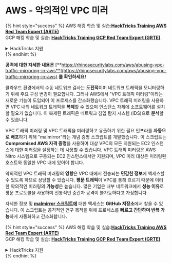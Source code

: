 # AWS - 악의적인 VPC 미러

{% hint style="success" %}
AWS 해킹 학습 및 실습:<img src="/.gitbook/assets/image.png" alt="" data-size="line">[**HackTricks Training AWS Red Team Expert (ARTE)**](https://training.hacktricks.xyz/courses/arte)<img src="/.gitbook/assets/image.png" alt="" data-size="line">\
GCP 해킹 학습 및 실습: <img src="/.gitbook/assets/image (2).png" alt="" data-size="line">[**HackTricks Training GCP Red Team Expert (GRTE)**<img src="/.gitbook/assets/image (2).png" alt="" data-size="line">](https://training.hacktricks.xyz/courses/grte)

<details>

<summary>HackTricks 지원</summary>

* [**구독 요금제**](https://github.com/sponsors/carlospolop)를 확인하세요!
* 💬 [**Discord 그룹**](https://discord.gg/hRep4RUj7f) 또는 [**텔레그램 그룹**](https://t.me/peass)에 **참여**하거나 **트위터** 🐦 [**@hacktricks\_live**](https://twitter.com/hacktricks\_live)**를 팔로우**하세요.
* **HackTricks** 및 **HackTricks Cloud** 깃허브 저장소에 PR을 제출하여 해킹 요령을 **공유**하세요.

</details>
{% endhint %}

**공격에 대한 자세한 내용은** [**https://rhinosecuritylabs.com/aws/abusing-vpc-traffic-mirroring-in-aws**](https://rhinosecuritylabs.com/aws/abusing-vpc-traffic-mirroring-in-aws) **를 확인하세요!**

클라우드 환경에서의 수동 네트워크 검사는 **도전적**이며 네트워크 트래픽을 모니터링하기 위해 주요 구성 변경이 필요합니다. 그러나 AWS에서 "VPC 트래픽 미러링"이라는 새로운 기능이 도입되어 이 프로세스를 간소화했습니다. VPC 트래픽 미러링을 사용하면 VPC 내의 네트워크 트래픽을 **복제**할 수 있으며 인스턴스 자체에 소프트웨어를 설치할 필요가 없습니다. 이 복제된 트래픽은 네트워크 침입 탐지 시스템 (IDS)으로 **분석**할 수 있습니다.

VPC 트래픽 미러링 및 VPC 트래픽을 미러링하고 유출하기 위한 필요 인프라를 **자동으로 배포**하기 위해 "malmirror"라는 개념 증명 스크립트를 개발했습니다. 이 스크립트는 **Compromised AWS 자격 증명**을 사용하여 대상 VPC의 모든 지원되는 EC2 인스턴스에 대한 미러링을 설정하는 데 사용할 수 있습니다. VPC 트래픽 미러링은 AWS Nitro 시스템으로 구동되는 EC2 인스턴스에서만 지원되며, VPC 미러 대상은 미러링된 호스트와 동일한 VPC 내에 있어야 합니다.

악의적인 VPC 트래픽 미러링의 **영향**은 VPC 내에서 전송되는 **민감한 정보**에 액세스할 수 있도록 하므로 상당할 수 있습니다. **평문 트래픽**이 VPC를 통해 흐르기 때문에 이러한 악의적인 미러링의 **가능성**은 높습니다. 많은 기업은 내부 네트워크에서 **성능 이유**로 평문 프로토콜을 사용하며 전통적인 중간자 공격이 불가능하다고 가정합니다.

자세한 정보 및 [**malmirror 스크립트에**](https://github.com/RhinoSecurityLabs/Cloud-Security-Research/tree/master/AWS/malmirror) 대한 액세스는 **GitHub 저장소**에서 찾을 수 있습니다. 이 스크립트는 공격적인 연구 목적을 위해 프로세스를 **빠르고 간단하며 반복 가능**하게 자동화하고 간소화합니다.

{% hint style="success" %}
AWS 해킹 학습 및 실습:<img src="/.gitbook/assets/image.png" alt="" data-size="line">[**HackTricks Training AWS Red Team Expert (ARTE)**](https://training.hacktricks.xyz/courses/arte)<img src="/.gitbook/assets/image.png" alt="" data-size="line">\
GCP 해킹 학습 및 실습: <img src="/.gitbook/assets/image (2).png" alt="" data-size="line">[**HackTricks Training GCP Red Team Expert (GRTE)**<img src="/.gitbook/assets/image (2).png" alt="" data-size="line">](https://training.hacktricks.xyz/courses/grte)

<details>

<summary>HackTricks 지원</summary>

* [**구독 요금제**](https://github.com/sponsors/carlospolop)를 확인하세요!
* 💬 [**Discord 그룹**](https://discord.gg/hRep4RUj7f) 또는 [**텔레그램 그룹**](https://t.me/peass)에 **참여**하거나 **트위터** 🐦 [**@hacktricks\_live**](https://twitter.com/hacktricks\_live)**를 팔로우**하세요.
* **HackTricks** 및 **HackTricks Cloud** 깃허브 저장소에 PR을 제출하여 해킹 요령을 **공유**하세요.

</details>
{% endhint %}
